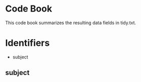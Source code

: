 # Code Book
This code book summarizes the resulting data fields in tidy.txt.

# Identifiers
* subject
## subject
